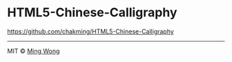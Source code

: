 # HTML5-Chinese-Calligraphy
https://github.com/chakming/HTML5-Chinese-Calligraphy





----
MIT &copy; [Ming Wong](http://chakming.com)
